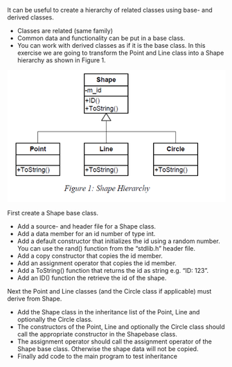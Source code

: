 It can be useful to create a hierarchy of related classes using base- and derived classes.
- Classes are related (same family)
- Common data and functionality can be put in a base class.
- You can work with derived classes as if it is the base class.
In this exercise we are going to transform the Point and Line class into a Shape hierarchy as shown in Figure 1.

![Figure 1](Capture.png)

First create a Shape base class.
- Add a source- and header file for a Shape class.
- Add a data member for an id number of type int.
- Add a default constructor that initializes the id using a random number. You can use the rand() function from the “stdlib.h” header file.
- Add a copy constructor that copies the id member.
- Add an assignment operator that copies the id member.
- Add a ToString() function that returns the id as string e.g. “ID: 123”.
- Add an ID() function the retrieve the id of the shape.

Next the Point and Line classes (and the Circle class if applicable) must derive from Shape.

- Add the Shape class in the inheritance list of the Point, Line and optionally the Circle class.
- The constructors of the Point, Line and optionally the Circle class should call the appropriate constructor in the Shapebase class.
- The assignment operator should call the assignment operator of the Shape base class. Otherwise the shape data will not be copied.
- Finally add code to the main program to test inheritance
